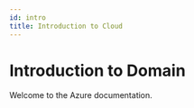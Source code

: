 ```yaml
---
id: intro
title: Introduction to Cloud
---
```


# Introduction to Domain

Welcome to the Azure documentation.

